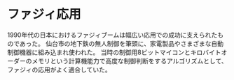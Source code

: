 # ファジィ応用

1990年代の日本におけるファジィブームは幅広い応用での成功に支えられたものであった。
仙台市の地下鉄の無人制御を筆頭に、家電製品やさまざまな自動制御機器に組み込まれ使われた。
当時の制御用8ビットマイコンとキロバイトオーダーのメモリという計算機能力で高度な制御判断をするアルゴリズムとして、ファジィの応用がよく適合していた。
